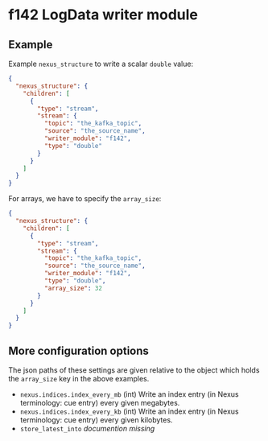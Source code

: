 # f142 LogData writer module

## Example

Example `nexus_structure` to write a scalar `double` value:

```json
{
  "nexus_structure": {
    "children": [
      {
        "type": "stream",
        "stream": {
          "topic": "the_kafka_topic",
          "source": "the_source_name",
          "writer_module": "f142",
          "type": "double"
        }
      }
    ]
  }
}
```

For arrays, we have to specify the `array_size`:

```json
{
  "nexus_structure": {
    "children": [
      {
        "type": "stream",
        "stream": {
          "topic": "the_kafka_topic",
          "source": "the_source_name",
          "writer_module": "f142",
          "type": "double",
          "array_size": 32
        }
      }
    ]
  }
}
```


## More configuration options

The json paths of these settings are given relative to the object which holds
the `array_size` key in the above examples.

* `nexus.indices.index_every_mb` (int)
  Write an index entry (in Nexus terminology: cue entry) every given megabytes.
* `nexus.indices.index_every_kb` (int)
  Write an index entry (in Nexus terminology: cue entry) every given kilobytes.
* `store_latest_into` _documention missing_
